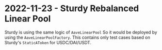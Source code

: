 # 2022-11-23 - Sturdy Rebalanced Linear Pool

Sturdy is using the same logic of `AaveLinearPool`
So it would be deployed by using the `AaveLinearPoolFactory`.
This contains only test cases based on Sturdy's `StaticAToken` for USDC/DAI/USDT.